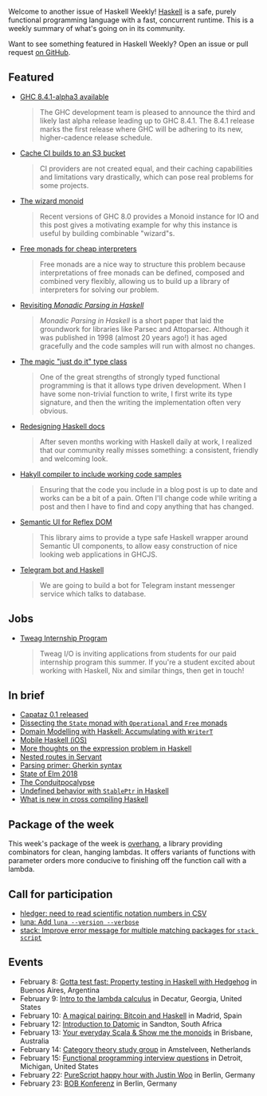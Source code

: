 <!-- 2018-02-08 -->

Welcome to another issue of Haskell Weekly!
[Haskell](https://www.haskell.org) is a safe, purely functional programming language with a fast, concurrent runtime.
This is a weekly summary of what's going on in its community.

Want to see something featured in Haskell Weekly?
Open an issue or pull request [on GitHub](https://github.com/haskellweekly/haskellweekly.github.io).

## Featured

-   [GHC 8.4.1-alpha3 available](https://mail.haskell.org/pipermail/ghc-devs/2018-February/015354.html)

    > The GHC development team is pleased to announce the third and likely last alpha release leading up to GHC 8.4.1. The 8.4.1 release marks the first release where GHC will be adhering to its new, higher-cadence release schedule.

-   [Cache CI builds to an S3 bucket](https://www.fpcomplete.com/blog/2018/02/cache-ci-builds-to-an-s3-bucket)

    > CI providers are not created equal, and their caching capabilities and limitations vary drastically, which can pose real problems for some projects.

-   [The wizard monoid](http://www.haskellforall.com/2018/02/the-wizard-monoid.html)

    > Recent versions of GHC 8.0 provides a Monoid instance for IO and this post gives a motivating example for why this instance is useful by building combinable "wizard"s.

-   [Free monads for cheap interpreters](https://www.tweag.io/posts/2018-02-05-free-monads.html)

    > Free monads are a nice way to structure this problem because interpretations of free monads can be defined, composed and combined very flexibly, allowing us to build up a library of interpreters for solving our problem.

-   [Revisiting *Monadic Parsing in Haskell*](http://vaibhavsagar.com/blog/2018/02/04/revisiting-monadic-parsing-haskell/)

    > *Monadic Parsing in Haskell* is a short paper that laid the groundwork for libraries like Parsec and Attoparsec. Although it was published in 1998 (almost 20 years ago!) it has aged gracefully and the code samples will run with almost no changes.

-   [The magic "just do it" type class](https://www.joachim-breitner.de/blog/735-The_magic_%E2%80%9CJust_do_it%E2%80%9D_type_class)

    > One of the great strengths of strongly typed functional programming is that it allows type driven development. When I have some non-trivial function to write, I first write its type signature, and then the writing the implementation often very obvious.

-   [Redesigning Haskell docs](https://nunoalexandre.com/2018/02/04/redesigning-haskell-docs)

    > After seven months working with Haskell daily at work, I realized that our community really misses something: a consistent, friendly and welcoming look.

-   [Hakyll compiler to include working code samples](http://www.andrevdm.com/posts/2018-02-05-hakyll-code-build-include-compiler.html)

    > Ensuring that the code you include in a blog post is up to date and works can be a bit of a pain. Often I'll change code while writing a post and then I have to find and copy anything that has changed.

-   [Semantic UI for Reflex DOM](https://tomsmalley.github.io/semantic-reflex/)

    > This library aims to provide a type safe Haskell wrapper around Semantic UI components, to allow easy construction of nice looking web applications in GHCJS.

-   [Telegram bot and Haskell](https://ibnuda.gitlab.io/2018-02-22-telegram-bot-and-haskell.html)

    > We are going to build a bot for Telegram instant messenger service which talks to database.

## Jobs

-   [Tweag Internship Program](https://www.tweag.io/posts/2018-02-08-internships.html)

    > Tweag I/O is inviting applications from students for our paid internship program this summer. If you're a student excited about working with Haskell, Nix and similar things, then get in touch!

## In brief

-   [Capataz 0.1 released](http://blog.roman-gonzalez.ca/post/170390559402/capataz-01-released)
-   [Dissecting the `State` monad with `Operational` and `Free` monads](https://medium.com/@robbie0630/dissecting-the-state-monad-with-operational-and-free-monads-3b965479f13c)
-   [Domain Modelling with Haskell: Accumulating with `WriterT`](https://www.patreon.com/posts/domain-modelling-16792546)
-   [Mobile Haskell (iOS)](https://codetalk.io/posts/2018-02-07-Mobile-Haskell.html)
-   [More thoughts on the expression problem in Haskell](https://eli.thegreenplace.net/2018/more-thoughts-on-the-expression-problem-in-haskell/)
-   [Nested routes in Servant](https://qfpl.io/posts/nested-routes-in-servant/)
-   [Parsing primer: Gherkin syntax](https://mmhaskell.com/blog/2018/2/5/parsing-primer-gherkin-syntax)
-   [State of Elm 2018](https://www.brianthicks.com/post/2018/02/01/state-of-elm-2018/)
-   [The Conduitpocalypse](https://www.snoyman.com/blog/2018/02/conduitpocalypse)
-   [Undefined behavior with `StablePtr` in Haskell](https://ro-che.info/articles/2018-02-03-stableptr-undefined-behavior)
-   [What is new in cross compiling Haskell](https://medium.com/@zw3rk/what-is-new-in-cross-compiling-haskell-327a919264c)

## Package of the week

This week's package of the week is [overhang](https://hackage.haskell.org/package/overhang-1.0.0),
a library providing combinators for clean, hanging lambdas.
It offers variants of functions with parameter orders more conducive to finishing off the function call with a lambda.

## Call for participation

-   [hledger: need to read scientific notation numbers in CSV](https://github.com/simonmichael/hledger/issues/704)
-   [luna: Add `luna --version --verbose`](https://github.com/luna/luna/issues/118)
-   [stack: Improve error message for multiple matching packages for `stack script`](https://github.com/commercialhaskell/stack/issues/3823)

## Events

-   February 8: [Gotta test fast: Property testing in Haskell with Hedgehog](https://www.meetup.com/Buenos-Aires-Haskell-Meetup/events/247285652/) in Buenos Aires, Argentina
-   February 9: [Intro to the lambda calculus](https://www.meetup.com/Decatur-Makers/events/247133844/) in Decatur, Georgia, United States
-   February 10: [A magical pairing: Bitcoin and Haskell](https://www.meetup.com/Haskell-MAD/events/247121455/) in Madrid, Spain
-   February 12: [Introduction to Datomic](https://www.meetup.com/lambda-luminaries/events/246609855/) in Sandton, South Africa
-   February 13: [Your everyday Scala & Show me the monoids](https://www.meetup.com/Brisbane-Functional-Programming-Group/events/244996226/) in Brisbane, Australia
-   February 14: [Category theory study group](https://www.meetup.com/fp-ams/events/246865418/) in Amstelveen, Netherlands
-   February 15: [Functional programming interview questions](https://www.meetup.com/Detroit-Functional-Developers/events/247421273/) in Detroit, Michigan, United States
-   February 22: [PureScript happy hour with Justin Woo](https://www.meetup.com/Berlin-Functional-Programming-Group/events/246441427/) in Berlin, Germany
-   February 23: [BOB Konferenz](http://bobkonf.de/2018/en/) in Berlin, Germany
